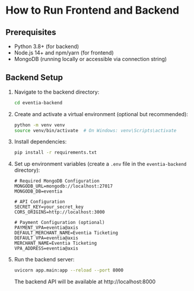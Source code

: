 # How to Run Frontend and Backend

## Prerequisites
- Python 3.8+ (for backend)
- Node.js 14+ and npm/yarn (for frontend)
- MongoDB (running locally or accessible via connection string)

## Backend Setup

1. Navigate to the backend directory:
   ```bash
   cd eventia-backend
   ```

2. Create and activate a virtual environment (optional but recommended):
   ```bash
   python -m venv venv
   source venv/bin/activate  # On Windows: venv\Scripts\activate
   ```

3. Install dependencies:
   ```bash
   pip install -r requirements.txt
   ```

4. Set up environment variables (create a `.env` file in the `eventia-backend` directory):
   ```
   # Required MongoDB Configuration
   MONGODB_URL=mongodb://localhost:27017
   MONGODB_DB=eventia
   
   # API Configuration
   SECRET_KEY=your_secret_key
   CORS_ORIGINS=http://localhost:3000
   
   # Payment Configuration (optional)
   PAYMENT_VPA=eventia@axis
   DEFAULT_MERCHANT_NAME=Eventia Ticketing
   DEFAULT_VPA=eventia@axis
   MERCHANT_NAME=Eventia Ticketing
   VPA_ADDRESS=eventia@axis
   ```

5. Run the backend server:
   ```bash
   uvicorn app.main:app --reload --port 8000
   ```

   The backend API will be available at http://localhost:8000
